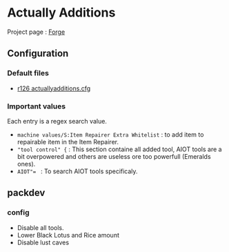 <!-- TITLE: Actually Additions -->

# Actually Additions
Project page : [Forge](https://minecraft.curseforge.com/projects/actually-additions)

## Configuration
### Default files
* [r126 actuallyadditions.cfg](https://gist.githubusercontent.com/Leosky/9e9f0e3c752f3e886f5789b138489ba3/raw/ec165a242f314d8184481bcafd64c1e949734db3/actuallyadditions.cfg)

### Important values
Each entry is a regex search value.
* ```machine values/S:Item Repairer Extra Whitelist``` : to add item to repairable item in the Item Repairer.
* ```"tool control" {``` : This section containe all added tool, AIOT tools are a bit overpowered and others are useless ore too powerfull (Emeralds ones).
* ```AIOT"= ``` : To search AIOT tools specificaly.

## packdev
### config
* Disable all tools.
* Lower Black Lotus and Rice amount
* Disable lust caves